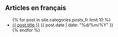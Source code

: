 ## Articles en français
<ul class="posts">
  {% for post in site.categories.posts_fr limit:10 %}
    <li class="post">
      <a href="{{ post.url }}">{{ post.title }}</a>
      <time class="publish-date" datetime="{{ post.date | date: '%F' }}">
        {{ post.date | date: "%d/%m/%Y" }}
      </time>
    </li>
  {% endfor %}
</ul>